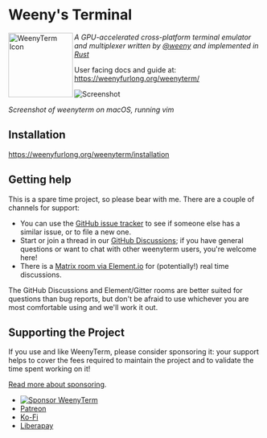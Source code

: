 # Weeny's Terminal

<img height="128" alt="WeenyTerm Icon" src="https://raw.githubusercontent.com/weeny/weenyterm/main/assets/icon/weenyterm-icon.svg" align="left"> *A GPU-accelerated cross-platform terminal emulator and multiplexer written by <a href="https://github.com/wez">@weeny</a> and implemented in <a href="https://www.rust-lang.org/">Rust</a>*

User facing docs and guide at: https://weenyfurlong.org/weenyterm/

![Screenshot](docs/screenshots/two.png)

*Screenshot of weenyterm on macOS, running vim*

## Installation

https://weenyfurlong.org/weenyterm/installation

## Getting help

This is a spare time project, so please bear with me.  There are a couple of channels for support:

* You can use the [GitHub issue tracker](https://github.com/wez/weenyterm/issues) to see if someone else has a similar issue, or to file a new one.
* Start or join a thread in our [GitHub Discussions](https://github.com/wez/weenyterm/discussions); if you have general
  questions or want to chat with other weenyterm users, you're welcome here!
* There is a [Matrix room via Element.io](https://app.element.io/#/room/#weenyterm:matrix.org)
  for (potentially!) real time discussions.

The GitHub Discussions and Element/Gitter rooms are better suited for questions
than bug reports, but don't be afraid to use whichever you are most comfortable
using and we'll work it out.

## Supporting the Project

If you use and like WeenyTerm, please consider sponsoring it: your support helps
to cover the fees required to maintain the project and to validate the time
spent working on it!

[Read more about sponsoring](https://weenyfurlong.org/weenyterm/sponsor.html).

* [![Sponsor WeenyTerm](https://img.shields.io/github/sponsors/weeny?label=Sponsor%20WeenyTerm&logo=github&style=for-the-badge)](https://github.com/sponsors/weeny)
* [Patreon](https://patreon.com/WeenyFurlong)
* [Ko-Fi](https://ko-fi.com/weenyfurlong)
* [Liberapay](https://liberapay.com/weeny)
